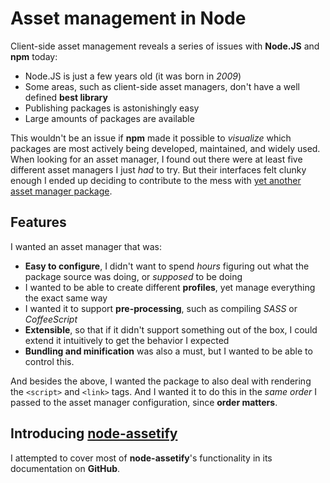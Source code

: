 # Asset management in Node #

Client-side asset management reveals a series of issues with **Node.JS** and **npm** today:

- Node.JS is just a few years old (it was born in _2009_)
- Some areas, such as client-side asset managers, don't have a well defined **best library**
- Publishing packages is astonishingly easy
- Large amounts of packages are available

This wouldn't be an issue if **npm** made it possible to _visualize_ which packages are most actively being developed, maintained, and widely used. When looking for an asset manager, I found out there were at least five different asset managers I just _had_ to try. But their interfaces felt clunky enough I ended up deciding to contribute to the mess with [yet another asset manager package](https://npmjs.org/package/node-assetify "node-assetify on npm").

## Features ##

I wanted an asset manager that was:

- **Easy to configure**, I didn't want to spend _hours_ figuring out what the package source was doing, or _supposed_ to be doing
- I wanted to be able to create different **profiles**, yet manage everything the exact same way
- I wanted it to support **pre-processing**, such as compiling _SASS_ or _CoffeeScript_
- **Extensible**, so that if it didn't support something out of the box, I could extend it intuitively to get the behavior I expected
- **Bundling and minification** was also a must, but I wanted to be able to control this.

And besides the above, I wanted the package to also deal with rendering the `<script>` and `<link>` tags. And I wanted it to do this in the _same order_ I passed to the asset manager configuration, since **order matters**.

## Introducing [node-assetify](https://github.com/bevacqua/node-assetify "node-assetify on GitHub") ##

I attempted to cover most of **node-assetify**'s functionality in its documentation on **GitHub**.